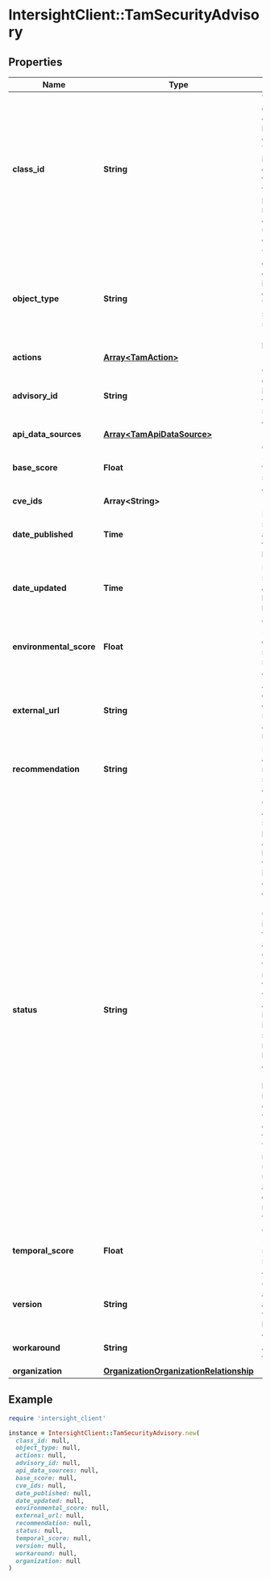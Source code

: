 # IntersightClient::TamSecurityAdvisory

## Properties

| Name | Type | Description | Notes |
| ---- | ---- | ----------- | ----- |
| **class_id** | **String** | The fully-qualified name of the instantiated, concrete type. This property is used as a discriminator to identify the type of the payload when marshaling and unmarshaling data. | [default to &#39;tam.SecurityAdvisory&#39;] |
| **object_type** | **String** | The fully-qualified name of the instantiated, concrete type. The value should be the same as the &#39;ClassId&#39; property. | [default to &#39;tam.SecurityAdvisory&#39;] |
| **actions** | [**Array&lt;TamAction&gt;**](TamAction.md) |  | [optional] |
| **advisory_id** | **String** | Cisco generated identifier for the published security advisory. | [optional] |
| **api_data_sources** | [**Array&lt;TamApiDataSource&gt;**](TamApiDataSource.md) |  | [optional] |
| **base_score** | **Float** | CVSS version 3 base score for the security Advisory. | [optional] |
| **cve_ids** | **Array&lt;String&gt;** |  | [optional] |
| **date_published** | **Time** | Date when the security advisory was first published by Cisco. | [optional] |
| **date_updated** | **Time** | Date when the security advisory was last updated by Cisco. | [optional] |
| **environmental_score** | **Float** | CVSS version 3 environmental score for the security Advisory. | [optional] |
| **external_url** | **String** | A link to an external URL describing security Advisory in more details. | [optional] |
| **recommendation** | **String** | Recommended action to resolve the security advisory. | [optional] |
| **status** | **String** | Cisco assigned status of the published advisory based on whether the investigation is complete or on-going. * &#x60;interim&#x60; - The Cisco investigation for the advisory is ongoing. Cisco will issue revisions to the advisory when additional information, including fixed software release data, becomes available. * &#x60;final&#x60; - Cisco has completed its evaluation of the vulnerability described in the advisory. There will be no further updates unless there is a material change in the nature of the vulnerability. | [optional][default to &#39;interim&#39;] |
| **temporal_score** | **Float** | CVSS version 3 temporal score for the security Advisory. | [optional] |
| **version** | **String** | Cisco assigned advisory version after latest revision. | [optional] |
| **workaround** | **String** | Workarounds available for the advisory. | [optional] |
| **organization** | [**OrganizationOrganizationRelationship**](OrganizationOrganizationRelationship.md) |  | [optional] |

## Example

```ruby
require 'intersight_client'

instance = IntersightClient::TamSecurityAdvisory.new(
  class_id: null,
  object_type: null,
  actions: null,
  advisory_id: null,
  api_data_sources: null,
  base_score: null,
  cve_ids: null,
  date_published: null,
  date_updated: null,
  environmental_score: null,
  external_url: null,
  recommendation: null,
  status: null,
  temporal_score: null,
  version: null,
  workaround: null,
  organization: null
)
```

